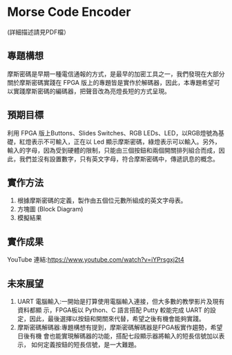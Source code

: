 # Morse Code Encoder

(詳細描述請見PDF檔）

## 專題構想

摩斯密碼是早期一種電信通報的方式，是最早的加密工具之一，我們發現在大部分關於摩斯密碼實踐在 FPGA 版上的專題皆是實作於解碼器，因此，本專題希望可以實踐摩斯密碼的編碼器，把聲音改為亮燈長短的方式呈現。

## 預期目標

利用 FPGA 版上Buttons、Slides Switches、RGB LEDs、LED，以RGB燈號為基礎，紅燈表示不可輸入，正在以 Led 顯示摩斯密碼，綠燈表示可以輸入。另外，輸入的字母，因為受到硬體的限制，只能由三個按鈕和兩個開關排列組合而成，因此，我們並沒有設置數字，只有英文字母，符合摩斯密碼中，傳遞訊息的概念。

## 實作方法

1. 根據摩斯密碼的定義，製作由五個位元數所組成的英文字母表。
2. 方塊圖 (Block Diagram)
3. 模擬結果

## 實作成果

YouTube 連結:https://www.youtube.com/watch?v=iYPrsgxj2t4

## 未來展望

1. UART 電腦輸入:一開始是打算使用電腦輸入連接，但大多數的教學影片及現有資料都顯 示，FPGA板以 Python、C 語言搭配 Putty 較能完成 UART 的設定，因此，最後選擇以按鈕和開關來代替，希望之後有機會能夠實踐。
2. 摩斯密碼解碼器:專題構想有提到，摩斯密碼解碼器是FPGA板實作趨勢，希望日後有機 會也能實現解碼器的功能，搭配七段顯示器將輸入的短長信號加以表示， 如何定義按鈕的短長信號，是一大難題。
